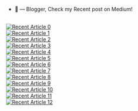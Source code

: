 - 📝 &mdash; Blogger, Check my Recent post on Medium! 
<br> 
<a target="_blank" href="https://github-readme-medium-recent-article.vercel.app/medium/@shirshadatta2000/0"><img src="https://github-readme-medium-recent-article.vercel.app/medium/@shirshadatta2000/0" alt="Recent Article 0"></a>

<br> 
<a target="_blank" href="https://github-readme-medium-recent-article.vercel.app/medium/@shirshadatta2000/1"><img src="https://github-readme-medium-recent-article.vercel.app/medium/@shirshadatta2000/1" alt="Recent Article 1"></a>

<br> 
<a target="_blank" href="https://github-readme-medium-recent-article.vercel.app/medium/@shirshadatta2000/2"><img src="https://github-readme-medium-recent-article.vercel.app/medium/@shirshadatta2000/2" alt="Recent Article 2"></a>

<br> 
<a target="_blank" href="https://github-readme-medium-recent-article.vercel.app/medium/@shirshadatta2000/3"><img src="https://github-readme-medium-recent-article.vercel.app/medium/@shirshadatta2000/3" alt="Recent Article 3"></a>

<br> 
<a target="_blank" href="https://github-readme-medium-recent-article.vercel.app/medium/@shirshadatta2000/4"><img src="https://github-readme-medium-recent-article.vercel.app/medium/@shirshadatta2000/4" alt="Recent Article 4"></a>

<br> 
<a target="_blank" href="https://github-readme-medium-recent-article.vercel.app/medium/@shirshadatta2000/5"><img src="https://github-readme-medium-recent-article.vercel.app/medium/@shirshadatta2000/5" alt="Recent Article 5"></a>

<br> 
<a target="_blank" href="https://github-readme-medium-recent-article.vercel.app/medium/@shirshadatta2000/6"><img src="https://github-readme-medium-recent-article.vercel.app/medium/@shirshadatta2000/6" alt="Recent Article 6"></a>

<br> 
<a target="_blank" href="https://github-readme-medium-recent-article.vercel.app/medium/@shirshadatta2000/7"><img src="https://github-readme-medium-recent-article.vercel.app/medium/@shirshadatta2000/7" alt="Recent Article 7"></a>

<br> 
<a target="_blank" href="https://github-readme-medium-recent-article.vercel.app/medium/@shirshadatta2000/8"><img src="https://github-readme-medium-recent-article.vercel.app/medium/@shirshadatta2000/8" alt="Recent Article 8"></a>

<br> 
<a target="_blank" href="https://github-readme-medium-recent-article.vercel.app/medium/@shirshadatta2000/9"><img src="https://github-readme-medium-recent-article.vercel.app/medium/@shirshadatta2000/9" alt="Recent Article 9"></a>

<br> 
<a target="_blank" href="https://github-readme-medium-recent-article.vercel.app/medium/@shirshadatta2000/10"><img src="https://github-readme-medium-recent-article.vercel.app/medium/@shirshadatta2000/10" alt="Recent Article 10"></a>

<br> 
<a target="_blank" href="https://github-readme-medium-recent-article.vercel.app/medium/@shirshadatta2000/11"><img src="https://github-readme-medium-recent-article.vercel.app/medium/@shirshadatta2000/11" alt="Recent Article 11"></a>

<br> 
<a target="_blank" href="https://github-readme-medium-recent-article.vercel.app/medium/@shirshadatta2000/12"><img src="https://github-readme-medium-recent-article.vercel.app/medium/@shirshadatta2000/12" alt="Recent Article 12"></a>

<!--<br> 
<a target="_blank" href="https://github-readme-medium-recent-article.vercel.app/medium/@imantumorang/0"><img src="https://github-readme-medium-recent-article.vercel.app/medium/@shirshadatta2000/13" alt="Recent Article 13"></a>

-->
